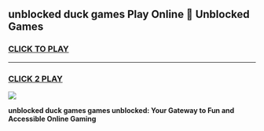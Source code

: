 
## unblocked duck games Play Online 👋 Unblocked Games
<h3>
<a href="https://premium.freeplayer.one?title=unblocked_duck_games&ref=19F">CLICK TO PLAY</a></h3>
<hr>

<h3>
<a href="https://premium.freeplayer.one?title=unblocked_duck_games&ref=19F">CLICK 2 PLAY</a>
  
</h3>

<a href="https://premium.freeplayer.one?title=unblocked_duck_games&ref=19F"><img src="https://clearcache.store/games.png"></a>


**unblocked duck games games unblocked: Your Gateway to Fun and Accessible Online Gaming**

